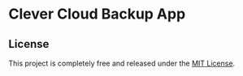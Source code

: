 # Clever Cloud Backup App

## License

This project is completely free and released under the [MIT License](https://github.com/monsieurbiz/clevercloud-backup/blob/master/LICENSE.txt).
